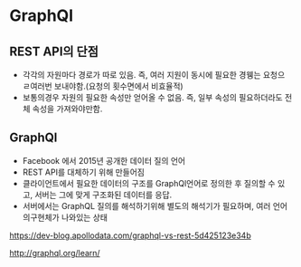 # GraphQl

## REST API의 단점

* 각각의 자원마다 경로가 따로 있음. 즉, 여러 지원이 동시에 필요한 경웽는 요청으 ㄹ여러번 보내야함.(요청의 횟수면에서 비효율적)
* 보통의경우 자원의 필요한 속성만 얻어올 수 없음. 즉, 일부 속성의 필요하더라도 전체 속성을 가져와야만함.

## GraphQl

* Facebook 에서 2015년 공개한 데이터 질의 언어
* REST API를 대체하기 위해 만들어짐
* 클라이언트에서 필요한 데이터의 구조를 GraphQl언어로 정의한 후 질의할 수 있고, 서버는 그에 맞게 구조화된 데이터를 응답.
* 서버에서는 GraphQL 질의를 해석하기위해 별도의 해석기가 필요하며, 여러 언어의구현체가 나와있는 상태

https://dev-blog.apollodata.com/graphql-vs-rest-5d425123e34b

http://graphql.org/learn/
